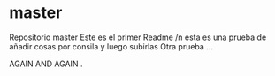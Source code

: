 # master
Repositorio master
Este es el primer Readme /n
esta es una prueba de añadir cosas por consila y luego subirlas
Otra prueba ...




AGAIN     AND AGAIN .
